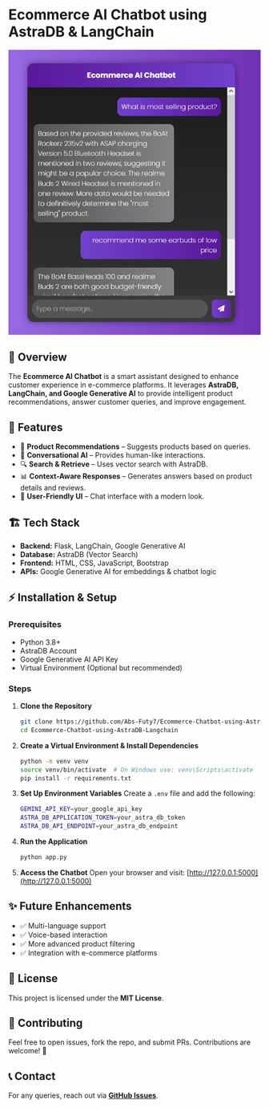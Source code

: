 # Ecommerce AI Chatbot using AstraDB & LangChain

![Ecommerce Chatbot Screenshot](image.png)

## 🚀 Overview
The **Ecommerce AI Chatbot** is a smart assistant designed to enhance customer experience in e-commerce platforms. It leverages **AstraDB, LangChain, and Google Generative AI** to provide intelligent product recommendations, answer customer queries, and improve engagement.

## 📌 Features
- 🛒 **Product Recommendations** – Suggests products based on queries.
- 💬 **Conversational AI** – Provides human-like interactions.
- 🔍 **Search & Retrieve** – Uses vector search with AstraDB.
- 📊 **Context-Aware Responses** – Generates answers based on product details and reviews.
- 🎨 **User-Friendly UI** – Chat interface with a modern look.

## 🏗️ Tech Stack
- **Backend:** Flask, LangChain, Google Generative AI
- **Database:** AstraDB (Vector Search)
- **Frontend:** HTML, CSS, JavaScript, Bootstrap
- **APIs:** Google Generative AI for embeddings & chatbot logic

## ⚡ Installation & Setup
### Prerequisites
- Python 3.8+
- AstraDB Account
- Google Generative AI API Key
- Virtual Environment (Optional but recommended)

### Steps
1. **Clone the Repository**
   ```sh
   git clone https://github.com/Abs-Futy7/Ecommerce-Chatbot-using-AstraDB-Langchain.git
   cd Ecommerce-Chatbot-using-AstraDB-Langchain
   ```

2. **Create a Virtual Environment & Install Dependencies**
   ```sh
   python -m venv venv
   source venv/bin/activate  # On Windows use: venv\Scripts\activate
   pip install -r requirements.txt
   ```

3. **Set Up Environment Variables**
   Create a `.env` file and add the following:
   ```sh
   GEMINI_API_KEY=your_google_api_key
   ASTRA_DB_APPLICATION_TOKEN=your_astra_db_token
   ASTRA_DB_API_ENDPOINT=your_astra_db_endpoint
   ```

4. **Run the Application**
   ```sh
   python app.py
   ```

5. **Access the Chatbot**
   Open your browser and visit: [http://127.0.0.1:5000](http://127.0.0.1:5000)


## ✨ Future Enhancements
- ✅ Multi-language support
- ✅ Voice-based interaction
- ✅ More advanced product filtering
- ✅ Integration with e-commerce platforms

## 📜 License
This project is licensed under the **MIT License**.

## 🤝 Contributing
Feel free to open issues, fork the repo, and submit PRs. Contributions are welcome! 🎉

## 📞 Contact
For any queries, reach out via **[GitHub Issues](https://github.com/Abs-Futy7/Ecommerce-Chatbot-using-AstraDB-Langchain/issues)**.
